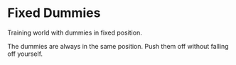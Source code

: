 # Fixed Dummies

Training world with dummies in fixed position.

The dummies are always in the same position. Push them off without falling off yourself.
